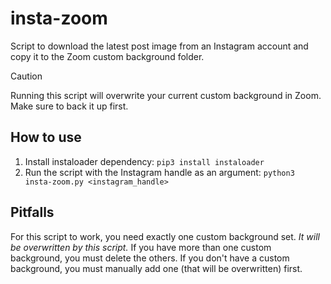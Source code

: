 # insta-zoom
Script to download the latest post image from an Instagram account and copy it to the Zoom custom background folder.

> [!CAUTION]
> Running this script will overwrite your current custom background in Zoom. Make sure to back it up first.

## How to use
1. Install instaloader dependency: `pip3 install instaloader`
2. Run the script with the Instagram handle as an argument: `python3 insta-zoom.py <instagram_handle>`

## Pitfalls
For this script to work, you need exactly one custom background set. *It will be overwritten by this script.* If you have more than one custom background, you must delete the others. If you don't have a custom background, you must manually add one (that will be overwritten) first.
